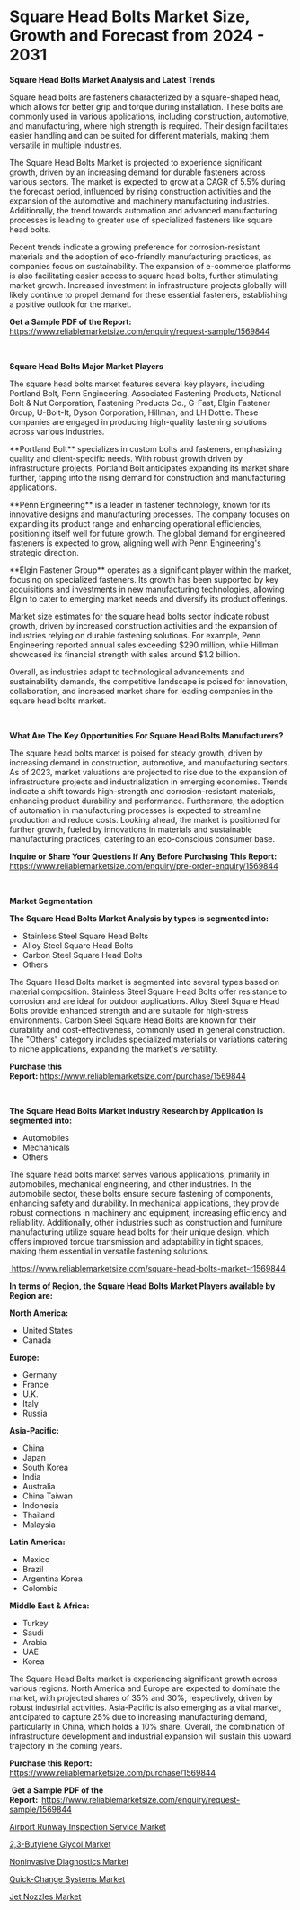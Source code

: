 <p><h1>Square Head Bolts Market Size, Growth and Forecast from 2024 - 2031</h1></p><p><strong>Square Head Bolts Market Analysis and Latest Trends</strong></p>
<p><p>Square head bolts are fasteners characterized by a square-shaped head, which allows for better grip and torque during installation. These bolts are commonly used in various applications, including construction, automotive, and manufacturing, where high strength is required. Their design facilitates easier handling and can be suited for different materials, making them versatile in multiple industries.</p><p>The Square Head Bolts Market is projected to experience significant growth, driven by an increasing demand for durable fasteners across various sectors. The market is expected to grow at a CAGR of 5.5% during the forecast period, influenced by rising construction activities and the expansion of the automotive and machinery manufacturing industries. Additionally, the trend towards automation and advanced manufacturing processes is leading to greater use of specialized fasteners like square head bolts.</p><p>Recent trends indicate a growing preference for corrosion-resistant materials and the adoption of eco-friendly manufacturing practices, as companies focus on sustainability. The expansion of e-commerce platforms is also facilitating easier access to square head bolts, further stimulating market growth. Increased investment in infrastructure projects globally will likely continue to propel demand for these essential fasteners, establishing a positive outlook for the market.</p></p>
<p><strong>Get a Sample PDF of the Report:&nbsp;</strong> <a href="https://www.reliablemarketsize.com/enquiry/request-sample/1569844?utm_campaign=1259&utm_medium=2&utm_source=Github&utm_content=ia&utm_term=14102024&utm_id=square-head-bolts">https://www.reliablemarketsize.com/enquiry/request-sample/1569844</a></p>
<p>&nbsp;</p>
<p><strong>Square Head Bolts Major Market Players</strong></p>
<p><p>The square head bolts market features several key players, including Portland Bolt, Penn Engineering, Associated Fastening Products, National Bolt & Nut Corporation, Fastening Products Co., G-Fast, Elgin Fastener Group, U-Bolt-It, Dyson Corporation, Hillman, and LH Dottie. These companies are engaged in producing high-quality fastening solutions across various industries.</p><p>**Portland Bolt** specializes in custom bolts and fasteners, emphasizing quality and client-specific needs. With robust growth driven by infrastructure projects, Portland Bolt anticipates expanding its market share further, tapping into the rising demand for construction and manufacturing applications.</p><p>**Penn Engineering** is a leader in fastener technology, known for its innovative designs and manufacturing processes. The company focuses on expanding its product range and enhancing operational efficiencies, positioning itself well for future growth. The global demand for engineered fasteners is expected to grow, aligning well with Penn Engineering's strategic direction.</p><p>**Elgin Fastener Group** operates as a significant player within the market, focusing on specialized fasteners. Its growth has been supported by key acquisitions and investments in new manufacturing technologies, allowing Elgin to cater to emerging market needs and diversify its product offerings.</p><p>Market size estimates for the square head bolts sector indicate robust growth, driven by increased construction activities and the expansion of industries relying on durable fastening solutions. For example, Penn Engineering reported annual sales exceeding $290 million, while Hillman showcased its financial strength with sales around $1.2 billion. </p><p>Overall, as industries adapt to technological advancements and sustainability demands, the competitive landscape is poised for innovation, collaboration, and increased market share for leading companies in the square head bolts market.</p></p>
<p>&nbsp;</p>
<p><strong>What Are The Key Opportunities For Square Head Bolts Manufacturers?</strong></p>
<p><p>The square head bolts market is poised for steady growth, driven by increasing demand in construction, automotive, and manufacturing sectors. As of 2023, market valuations are projected to rise due to the expansion of infrastructure projects and industrialization in emerging economies. Trends indicate a shift towards high-strength and corrosion-resistant materials, enhancing product durability and performance. Furthermore, the adoption of automation in manufacturing processes is expected to streamline production and reduce costs. Looking ahead, the market is positioned for further growth, fueled by innovations in materials and sustainable manufacturing practices, catering to an eco-conscious consumer base.</p></p>
<p><strong>Inquire or Share Your Questions If Any Before Purchasing This Report:</strong> <a href="https://www.reliablemarketsize.com/enquiry/pre-order-enquiry/1569844?utm_campaign=1259&utm_medium=2&utm_source=Github&utm_content=ia&utm_term=14102024&utm_id=square-head-bolts">https://www.reliablemarketsize.com/enquiry/pre-order-enquiry/1569844</a></p>
<p>&nbsp;</p>
<p><strong>Market Segmentation</strong></p>
<p><strong>The Square Head Bolts Market Analysis by types is segmented into:</strong></p>
<p><ul><li>Stainless Steel Square Head Bolts</li><li>Alloy Steel Square Head Bolts</li><li>Carbon Steel Square Head Bolts</li><li>Others</li></ul></p>
<p><p>The Square Head Bolts market is segmented into several types based on material composition. Stainless Steel Square Head Bolts offer resistance to corrosion and are ideal for outdoor applications. Alloy Steel Square Head Bolts provide enhanced strength and are suitable for high-stress environments. Carbon Steel Square Head Bolts are known for their durability and cost-effectiveness, commonly used in general construction. The "Others" category includes specialized materials or variations catering to niche applications, expanding the market's versatility.</p></p>
<p><strong>Purchase this Report:&nbsp;</strong><a href="https://www.reliablemarketsize.com/purchase/1569844?utm_campaign=1259&utm_medium=2&utm_source=Github&utm_content=ia&utm_term=14102024&utm_id=square-head-bolts">https://www.reliablemarketsize.com/purchase/1569844</a></p>
<p>&nbsp;</p>
<p><strong>The Square Head Bolts Market Industry Research by Application is segmented into:</strong></p>
<p><ul><li>Automobiles</li><li>Mechanicals</li><li>Others</li></ul></p>
<p><p>The square head bolts market serves various applications, primarily in automobiles, mechanical engineering, and other industries. In the automobile sector, these bolts ensure secure fastening of components, enhancing safety and durability. In mechanical applications, they provide robust connections in machinery and equipment, increasing efficiency and reliability. Additionally, other industries such as construction and furniture manufacturing utilize square head bolts for their unique design, which offers improved torque transmission and adaptability in tight spaces, making them essential in versatile fastening solutions.</p></p>
<p><a href="https://www.reliablemarketsize.com/square-head-bolts-market-r1569844?utm_campaign=1259&utm_medium=2&utm_source=Github&utm_content=ia&utm_term=14102024&utm_id=square-head-bolts">&nbsp;https://www.reliablemarketsize.com/square-head-bolts-market-r1569844</a></p>
<p><strong>In terms of Region, the Square Head Bolts Market Players available by Region are:</strong></p>
<p>
    <p> <strong> North America: </strong>
        <ul>
            <li>United States</li>
            <li>Canada</li>
        </ul>
        </p> 
    <p> <strong> Europe: </strong>
        <ul>
            <li>Germany</li>
            <li>France</li>
            <li>U.K.</li>
            <li>Italy</li>
            <li>Russia</li>
        </ul>
        </p> 
    <p> <strong> Asia-Pacific: </strong>
        <ul>
            <li>China</li>
            <li>Japan</li>
            <li>South Korea</li>
            <li>India</li>
            <li>Australia</li>
            <li>China Taiwan</li>
            <li>Indonesia</li>
            <li>Thailand</li>
            <li>Malaysia</li>
        </ul>
        </p> 
    <p> <strong> Latin America: </strong>
        <ul>
            <li>Mexico</li>
            <li>Brazil</li>
            <li>Argentina Korea</li>
            <li>Colombia</li>
        </ul>
        </p> 
    <p> <strong> Middle East & Africa: </strong>
        <ul>
            <li>Turkey</li>
            <li>Saudi</li>
            <li>Arabia</li>
            <li>UAE</li>
            <li>Korea</li>
        </ul>
    </p>
    </p>
<p><p>The Square Head Bolts market is experiencing significant growth across various regions. North America and Europe are expected to dominate the market, with projected shares of 35% and 30%, respectively, driven by robust industrial activities. Asia-Pacific is also emerging as a vital market, anticipated to capture 25% due to increasing manufacturing demand, particularly in China, which holds a 10% share. Overall, the combination of infrastructure development and industrial expansion will sustain this upward trajectory in the coming years.</p></p>
<p><strong>Purchase this Report: </strong><a href="https://www.reliablemarketsize.com/purchase/1569844?utm_campaign=1259&utm_medium=2&utm_source=Github&utm_content=ia&utm_term=14102024&utm_id=square-head-bolts">https://www.reliablemarketsize.com/purchase/1569844</a></p>
<p>&nbsp;<strong>Get a Sample PDF of the Report:&nbsp;&nbsp;</strong><a href="https://www.reliablemarketsize.com/enquiry/request-sample/1569844?utm_campaign=1259&utm_medium=2&utm_source=Github&utm_content=ia&utm_term=14102024&utm_id=square-head-bolts">https://www.reliablemarketsize.com/enquiry/request-sample/1569844</a></p>
<p><strong></strong></p>
<p><p><a href="https://www.linkedin.com/pulse/strategic-market-insights-global-airport-runway-inspection-xspte?trk=public_post_embed_feed-article-content&utm_campaign=1259&utm_medium=2&utm_source=Github&utm_content=ia&utm_term=14102024&utm_id=square-head-bolts">Airport Runway Inspection Service Market</a></p><p><a href="https://www.linkedin.com/pulse/pioneering-growth-analyzing-global-23-butylene-glycol-ylske?utm_campaign=1259&utm_medium=2&utm_source=Github&utm_content=ia&utm_term=14102024&utm_id=square-head-bolts">2,3-Butylene Glycol Market</a></p><p><a href="https://www.linkedin.com/pulse/noninvasive-diagnostics-market-global-regional-analysis-svqae?utm_campaign=1259&utm_medium=2&utm_source=Github&utm_content=ia&utm_term=14102024&utm_id=square-head-bolts">Noninvasive Diagnostics Market</a></p><p><a href="https://github.com/wendisyqf/Market-Research-Report-List-1/blob/main/quick-change-systems-market.md?utm_campaign=1259&utm_medium=2&utm_source=Github&utm_content=ia&utm_term=14102024&utm_id=square-head-bolts">Quick-Change Systems Market</a></p><p><a href="https://github.com/sharitatri97/Market-Research-Report-List-1/blob/main/jet-nozzles-market.md?utm_campaign=1259&utm_medium=2&utm_source=Github&utm_content=ia&utm_term=14102024&utm_id=square-head-bolts">Jet Nozzles Market</a></p></p>
